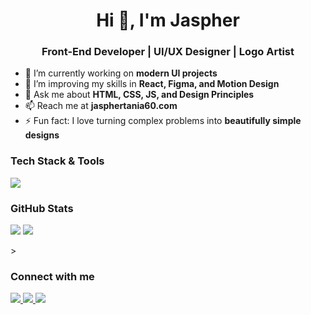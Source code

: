 <h1 align="center">Hi 👋, I'm Jaspher</h1>
<h3 align="center">Front-End Developer | UI/UX Designer | Logo Artist</h3>

- 🔭 I’m currently working on **modern UI projects**
- 🌱 I’m improving my skills in **React, Figma, and Motion Design**
- 💬 Ask me about **HTML, CSS, JS, and Design Principles**
- 📫 Reach me at **jasphertania60.com**
- ⚡ Fun fact: I love turning complex problems into **beautifully simple designs**

<h3>Tech Stack & Tools</h3>
<p align="left">
  <img src="https://skillicons.dev/icons?i=html,css,js,react,tailwind,figma,photoshop,illustrator" />
</p>

<h3>GitHub Stats</h3>
<p align="left">
  <img src="https://github-readme-stats.vercel.app/api?username=jasphertania&show_icons=true&theme=radical" />
  <img src="https://github-readme-stats.vercel.app/api/top-langs/?username=jasphertania&layout=compact&theme=radical" />
</p>
>
<h3>Connect with me</h3>
<p align="left">
  <a href="https://www.linkedin.com/in/yourprofile/" target="_blank">
    <img src="https://img.shields.io/badge/LinkedIn-%230077B5.svg?style=for-the-badge&logo=linkedin&logoColor=white" />
  </a>
  <a href="mailto:jaspher@example.com">
    <img src="https://img.shields.io/badge/Gmail-D14836?style=for-the-badge&logo=gmail&logoColor=white" />
  </a>
  <a href="https://yourportfolio.com" target="_blank">
    <img src="https://img.shields.io/badge/Portfolio-000000?style=for-the-badge&logo=vercel&logoColor=white" />
  </a>
</p>
